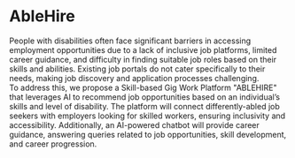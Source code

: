 # AbleHire

People with disabilities often face significant barriers in accessing employment opportunities due to a lack of inclusive job platforms, limited career guidance, and difficulty in finding suitable job roles based on their skills and abilities. Existing job portals do not cater specifically to their needs, making job discovery and application processes challenging.<br> To address this, we propose a Skill-based Gig Work Platform "ABLEHIRE" that leverages AI to recommend job opportunities based on an individual’s skills and level of disability. The platform will connect differently-abled job seekers with employers looking for skilled workers, ensuring inclusivity and accessibility. Additionally, an AI-powered chatbot will provide career guidance, answering queries related to job opportunities, skill development, and career progression.
